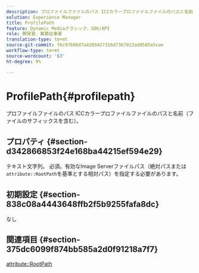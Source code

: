 ```yaml
---
description: プロファイルファイルのパス ICCカラープロファイルファイルのパスと名前（ファイルのサフィックスを含む）。
solution: Experience Manager
title: ProfilePath
feature: Dynamic Mediaクラシック，SDK/API
role: 開発者、業務従事者
translation-type: tm+mt
source-git-commit: f6c97606d7a4209427316d7367013ad9585a5cae
workflow-type: tm+mt
source-wordcount: '63'
ht-degree: 9%

---
```



# ProfilePath{#profilepath}

プロファイルファイルのパス ICCカラープロファイルファイルのパスと名前（ファイルのサフィックスを含む）。

## プロパティ {#section-d342866853f24e168ba44215ef594e29}

テキスト文字列。 必須。有効なImage Serverファイルパス（絶対パスまたは`attribute::RootPath`を基準とする相対パス）を指定する必要があります。

## 初期設定 {#section-838c08a4443648ffb2f5b9255fafa8dc}

なし

## 関連項目 {#section-375dc6099f874bb585a2d0f91218a7f7}

[attribute::RootPath](../../../../../is-api/image-catalog/image-serving-api-ref/c-image-catalog-reference/c-attributes-reference/r-rootpath.md#reference-17d57e5967be403b8408fa7214017494)
